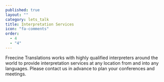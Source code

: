 ```yaml
---
published: true
layout: ""
category: lets_talk
title: Interpretation Services
icon: "fa-comments"
order: 
  - 4
  - "4"
---
```


Freecine Translations works with highly qualified interpreters around the world to provide interpretation services at any location from and into any languages. Please contact us in advance to plan your conferences and meetings. 
